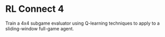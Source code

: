 # RL Connect 4

Train a 4x4 subgame evaluator using Q-learning techniques to apply to a sliding-window full-game agent.